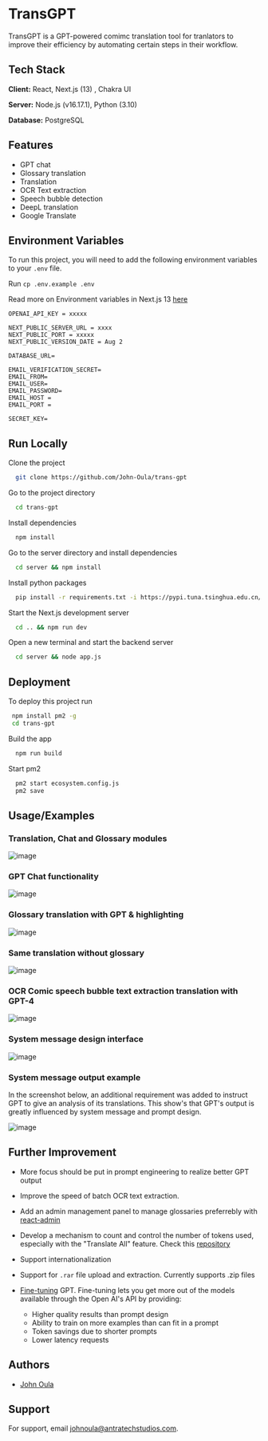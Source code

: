 
# TransGPT

TransGPT is a GPT-powered comimc translation tool for tranlators to improve their efficiency by automating certain steps in their workflow.



## Tech Stack

**Client:** React, Next.js (13) , Chakra UI

**Server:** Node.js (v16.17.1), Python (3.10)

**Database:** PostgreSQL


## Features

- GPT chat
- Glossary translation
- Translation
- OCR Text extraction
- Speech bubble detection
- DeepL translation
- Google Translate


## Environment Variables

To run this project, you will need to add the following environment variables to your `.env` file.

Run ``` cp .env.example .env ```

Read more on Environment variables in Next.js 13 [here](https://nextjs.org/docs/pages/building-your-application/configuring/environment-variables)

```
OPENAI_API_KEY = xxxxx

NEXT_PUBLIC_SERVER_URL = xxxx
NEXT_PUBLIC_PORT = xxxxx
NEXT_PUBLIC_VERSION_DATE = Aug 2

DATABASE_URL= 

EMAIL_VERIFICATION_SECRET=
EMAIL_FROM=
EMAIL_USER=
EMAIL_PASSWORD=
EMAIL_HOST = 
EMAIL_PORT = 

SECRET_KEY=
```

## Run Locally

Clone the project

```bash
  git clone https://github.com/John-Oula/trans-gpt
```

Go to the project directory

```bash
  cd trans-gpt
```

Install dependencies

```bash
  npm install 
```
Go to the server directory and install dependencies

```bash
  cd server && npm install
```

Install python packages

```bash
  pip install -r requirements.txt -i https://pypi.tuna.tsinghua.edu.cn/simple/
```

Start the Next.js development server

```bash
  cd .. && npm run dev
```


Open a new terminal and start the backend server

```bash
  cd server && node app.js
```


## Deployment

To deploy this project run

```bash
 npm install pm2 -g
 cd trans-gpt
```
Build the app
```bash
  npm run build
```
Start pm2
```bash
  pm2 start ecosystem.config.js
  pm2 save
```


## Usage/Examples
### Translation, Chat and Glossary modules
![image](https://github.com/John-Oula/trans-gpt/assets/44803250/afbe3271-cf28-4b86-8e70-6004b1c99642)

### GPT Chat functionality
![image](https://github.com/John-Oula/trans-gpt/assets/44803250/a06127bd-a7cc-4f59-bd93-0515c0b650c1)

### Glossary translation with GPT & highlighting

![image](https://github.com/John-Oula/trans-gpt/assets/44803250/c889a929-dabc-454b-b539-df8907f8ec0f)

### Same translation without glossary
![image](https://github.com/John-Oula/trans-gpt/assets/44803250/1d6c83b6-614e-4dc4-9394-6e9a683fc454)

### OCR Comic speech bubble text extraction translation with GPT-4
![image](https://github.com/John-Oula/trans-gpt/assets/44803250/f14f5556-73b0-4243-ba48-e89dddd01b51)

### System message design interface
![image](https://github.com/John-Oula/trans-gpt/assets/44803250/4c85f4ef-1b60-4213-8dea-c11e78b71330)

### System message output example
In the screenshot below, an additional requirement was added to instruct GPT to give an analysis of its translations. This show's that GPT's output is greatly influenced by system message and prompt design.

![image](https://github.com/John-Oula/trans-gpt/assets/44803250/d68cc739-9c4e-4648-8e9c-7dbd9ab6aa85)



## Further Improvement

- More focus should be put in prompt engineering to realize better GPT output

- Improve the speed of batch OCR text extraction. 

- Add an admin management panel to manage glossaries preferrebly with [react-admin](https://marmelab.com/react-admin/NextJs.html)

- Develop a mechanism to count and control the number of tokens used, especially with the "Translate All" feature. Check this [repository](https://github.com/niieani/gpt-tokenizer)

- Support internationalization

- Support for `.rar` file upload and extraction. Currently supports .zip files

- [Fine-tuning](https://platform.openai.com/docs/guides/fine-tuning) GPT. Fine-tuning lets you get more out of the models available through the Open AI's API by providing:

    - Higher quality results than prompt design
    - Ability to train on more examples than can fit in a prompt
    - Token savings due to shorter prompts
    - Lower latency requests

## Authors

- [John Oula](https://www.github.com/John-Oula)


## Support

For support, email johnoula@antratechstudios.com.

